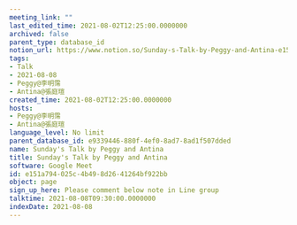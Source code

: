 ```yaml
---
meeting_link: ""
last_edited_time: 2021-08-02T12:25:00.0000000
archived: false
parent_type: database_id
notion_url: https://www.notion.so/Sunday-s-Talk-by-Peggy-and-Antina-e151a794025c4b498d2641264bf922bb
tags:
- Talk
- 2021-08-08
- Peggy@李明霈
- Antina@張庭瑄
created_time: 2021-08-02T12:25:00.0000000
hosts:
- Peggy@李明霈
- Antina@張庭瑄
language_level: No limit
parent_database_id: e9339446-880f-4ef0-8ad7-8ad1f507dded
name: Sunday's Talk by Peggy and Antina
title: Sunday's Talk by Peggy and Antina
software: Google Meet
id: e151a794-025c-4b49-8d26-41264bf922bb
object: page
sign_up_here: Please comment below note in Line group
talktime: 2021-08-08T09:30:00.0000000
indexDate: 2021-08-08
---
```







